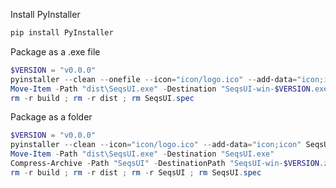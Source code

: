 Install PyInstaller

```PowerShell
pip install PyInstaller
```

Package as a .exe file

```PowerShell
$VERSION = "v0.0.0"
pyinstaller --clean --onefile --icon="icon/logo.ico" --add-data="icon;icon" SeqsUI.py
Move-Item -Path "dist\SeqsUI.exe" -Destination "SeqsUI-win-$VERSION.exe"
rm -r build ; rm -r dist ; rm SeqsUI.spec
```

Package as a folder

```PowerShell
$VERSION = "v0.0.0"
pyinstaller --clean --icon="icon/logo.ico" --add-data="icon;icon" SeqsUI.py
Move-Item -Path "dist\SeqsUI.exe" -Destination "SeqsUI.exe"
Compress-Archive -Path "SeqsUI" -DestinationPath "SeqsUI-win-$VERSION.zip"
rm -r build ; rm -r dist ; rm -r SeqsUI ; rm SeqsUI.spec
```
